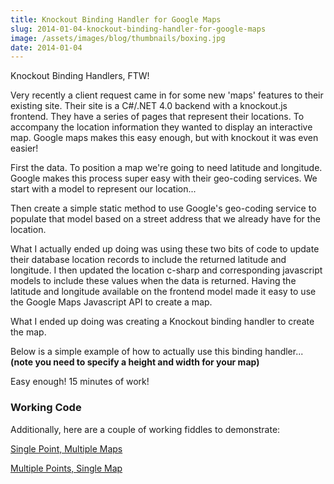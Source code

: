 ```yaml
---
title: Knockout Binding Handler for Google Maps
slug: 2014-01-04-knockout-binding-handler-for-google-maps
image: /assets/images/blog/thumbnails/boxing.jpg
date: 2014-01-04
---
```

Knockout Binding Handlers, FTW!

Very recently a client request came in for some new 'maps' features to their existing site. <!--more-->Their site is a C#/.NET 
4.0 backend with a knockout.js frontend. They have a series of pages that represent their locations. To accompany the location 
information they wanted to display an interactive map. Google maps makes this easy enough, but with knockout it was even easier!

First the data. To position a map we're going to need latitude and longitude. Google makes this process super easy with their 
geo-coding services. We start with a model to represent our location...

<script src="https://gist.github.com/stesta/b611de1f28ff377a2dee.js"></script> 

Then create a simple static method to use Google's geo-coding service to populate that model based on a street address that 
we already have for the location.

<script src="https://gist.github.com/stesta/d92787de6d02e0f80b06.js"></script>

What I actually ended up doing was using these two bits of code to update their database location records to include 
the returned latitude and longitude. I then updated the location c-sharp and corresponding javascript models to include 
these values when the data is returned. Having the latitude and longitude available on the frontend model made it easy to 
use the Google Maps Javascript API to create a map.

What I ended up doing was creating a Knockout binding handler to create the map.

<script src="https://gist.github.com/stesta/620d064782d35c17e773.js"></script>

Below is a simple example of how to actually use this binding handler... <br />
**(note you need to specify a height and width for your map)**

<script src="https://gist.github.com/stesta/e9f4feb2a3dc113cac99.js"></script> 

Easy enough! 15 minutes of work!

### Working Code  

Additionally, here are a couple of working fiddles to demonstrate:

[Single Point, Multiple Maps](http://jsfiddle.net/stesta/2T3Db/)  

[Multiple Points, Single Map](http://jsfiddle.net/stesta/p3ZT4/)   